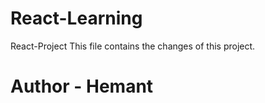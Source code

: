 # React-Learning
React-Project
This file contains the changes of this project.
<br>
<h1>Author - Hemant</h1>
